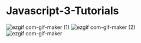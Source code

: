 # Javascript-3-Tutorials
![ezgif com-gif-maker (1)](https://user-images.githubusercontent.com/87587492/132669418-1a54d73f-a27e-463a-9dbb-37674245daea.gif)
![ezgif com-gif-maker (2)](https://user-images.githubusercontent.com/87587492/132670680-85d506d9-ddfe-49aa-ac46-40caab8c2689.gif)
![ezgif com-gif-maker](https://user-images.githubusercontent.com/87587492/132668167-caa17220-7663-433c-8627-974e7b8a0538.gif) 

